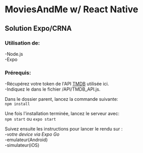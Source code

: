 # MoviesAndMe w/ React Native

## Solution Expo/CRNA 

### Utilisation de:  
-Node.js  
-Expo

### Prérequis:

-Récupérez votre token de l'API [TMDB](https://www.themoviedb.org/documentation/api) utilisée ici.  
-Indiquez le dans le fichier /API/TMDB_API.js.

Dans le dossier parent, lancez la commande suivante:  
`npm install`

Une fois l'installation terminée, lancez le serveur avec:  
`npm start`  ou   `expo start`

Suivez ensuite les instructions pour lancer le rendu sur :  
-*votre device via Expo Go*  
-emulateur(Android)  
-simulateur(iOS)
